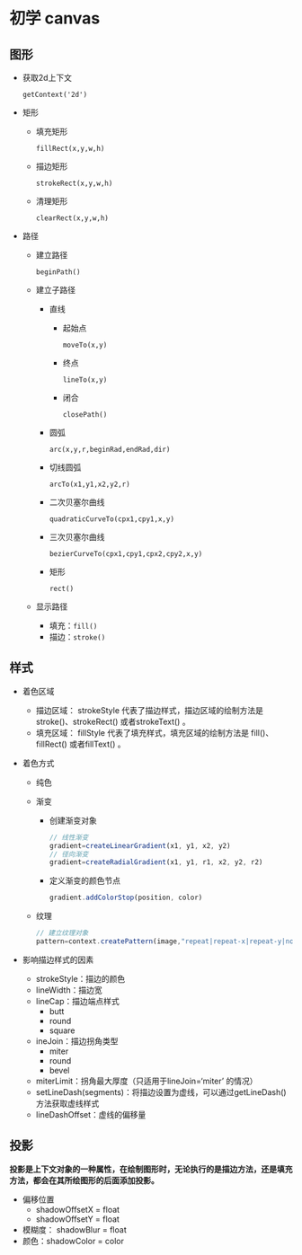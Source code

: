 # 初学 canvas

## 图形

- 获取2d上下文

  `getContext('2d')`

- 矩形

  - 填充矩形

    `fillRect(x,y,w,h)`

  - 描边矩形

    `strokeRect(x,y,w,h)`

  - 清理矩形

    `clearRect(x,y,w,h)`

- 路径

  - 建立路径

    `beginPath()`

  - 建立子路径

    - 直线

      - 起始点

        `moveTo(x,y)`

      - 终点

        `lineTo(x,y)`

      - 闭合

        `closePath()`

    - 圆弧

      `arc(x,y,r,beginRad,endRad,dir)`

    - 切线圆弧

      `arcTo(x1,y1,x2,y2,r)`

    - 二次贝塞尔曲线

      `quadraticCurveTo(cpx1,cpy1,x,y)`

    - 三次贝塞尔曲线

      `bezierCurveTo(cpx1,cpy1,cpx2,cpy2,x,y)`

    - 矩形

      `rect()`

  - 显示路径

    - 填充：`fill()`
    - 描边：`stroke()`



## 样式

- 着色区域
  - 描边区域： strokeStyle 代表了描边样式，描边区域的绘制方法是 stroke()、strokeRect() 或者strokeText() 。
  - 填充区域： fillStyle 代表了填充样式，填充区域的绘制方法是 fill()、fillRect() 或者fillText() 。

- 着色方式

  - 纯色

  - 渐变

    - 创建渐变对象

      ```js
      // 线性渐变
      gradient=createLinearGradient(x1, y1, x2, y2)
      // 径向渐变
      gradient=createRadialGradient(x1, y1, r1, x2, y2, r2)
      ```

    - 定义渐变的颜色节点

      ```js
      gradient.addColorStop(position, color)
      ```

  - 纹理

    ```js
    // 建立纹理对象
    pattern=context.createPattern(image,"repeat|repeat-x|repeat-y|no-repeat")
    ```

- 影响描边样式的因素
  - strokeStyle：描边的颜色
  - lineWidth：描边宽
  - lineCap：描边端点样式
    - butt
    - round
    - square
  - ineJoin：描边拐角类型
    - miter
    - round
    - bevel
  - miterLimit：拐角最大厚度（只适用于lineJoin=‘miter’ 的情况）
  - setLineDash(segments)：将描边设置为虚线，可以通过getLineDash() 方法获取虚线样式
  - lineDashOffset：虚线的偏移量

## 投影

**投影是上下文对象的一种属性，在绘制图形时，无论执行的是描边方法，还是填充方法，都会在其所绘图形的后面添加投影。**

- 偏移位置
  - shadowOffsetX = float
  - shadowOffsetY = float
- 模糊度： shadowBlur = float
- 颜色：shadowColor = color